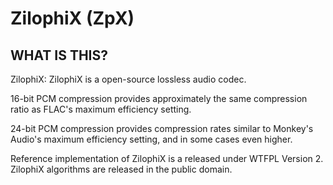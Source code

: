 # ZilophiX (ZpX)

## WHAT IS THIS?
ZilophiX: ZilophiX is a open-source lossless audio codec.

16-bit PCM compression provides approximately the same compression ratio as 
FLAC's maximum efficiency setting.

24-bit PCM compression provides compression rates similar to Monkey's Audio's
maximum efficiency setting, and in some cases even higher.

Reference implementation of ZilophiX is a released under WTFPL Version 2. 
ZilophiX algorithms are released in the public domain. 